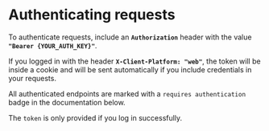 # Authenticating requests

To authenticate requests, include an **`Authorization`** header with the value **`"Bearer {YOUR_AUTH_KEY}"`**.

If you logged in with the header **`X-Client-Platform: "web"`**, the token will be inside a cookie and will be sent automatically if you include credentials in your requests.

All authenticated endpoints are marked with a `requires authentication` badge in the documentation below.

The `token` is only provided if you log in successfully.
